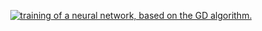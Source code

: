 <p align="center">
  <a align="center" href="">
    <!-- "https://latex.codecogs.com/svg.image?\huge%20\sin^2(x)+\cos^2(x)=1" -->
    <!-- img alt="Python" src="https://latex.codecogs.com/png.latex?%5Cdpi%7B300%7D%20%5Chuge%20%7Be%7D%5E%7Bi%5Cpi%7D&plus;1%3D0"/-->
    <img src="https://latex.codecogs.com/png.image?\huge%20\dpi{300}\bg{white}\{w_i,b_i\}^{k&plus;1}=\{w_i,b_i\}^k-\eta\vec{\nabla}_{\{w_i,b_i\}}\mathfrak{L}(\Phi\{w_i,b_i\}^k(\mathbf{x}),\mathbf{y})" title="training of a neural network, based on the GD algorithm." />
  </a>
</p>
